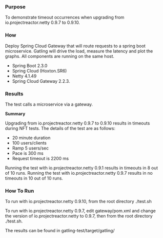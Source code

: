### Purpose
To demonstrate timeout occurrences when upgrading from io.projectreactor.netty 0.9.7 to 0.9.10.

### How
Deploy Spring Cloud Gateway that will route requests to a spring boot microservice.
Gatling will drive the load, measure the latency and plot the graphs.
All components are running on the same host.
- Spring Boot 2.3.0
- Spring Cloud (Hoxton.SR6)
- Netty 4.1.49
- Spring Cloud Gateway 2.2.3.

### Results
The test calls a microservice via a gateway.

__Summary__

Upgrading from io.projectreactor.netty 0.9.7 to 0.9.10 results in timeouts during NFT tests.
The details of the test are as follows:

- 20 minute duration
- 100 users/clients
- Ramp 5 users/sec
- Pace is 300 ms
- Request timeout is 2200 ms

Running the test with io.projectreactor.netty 0.9.1 results in timeouts in 8 out of 
10 runs. Running the test with io.projectreactor.netty 0.9.7 results in no timeouts 
in 10 out of 10 runs.

### How To Run
To run with io.projectreactor.netty 0.9.10, from the root directory ./test.sh  

To run with io.projectreactor.netty 0.9.7, edit gateway/pom.xml and change the version of 
io.projectreactor.netty to 0.9.7, then from the root directory ./test.sh.

The results can be found in gatling-test/target/gatling/
